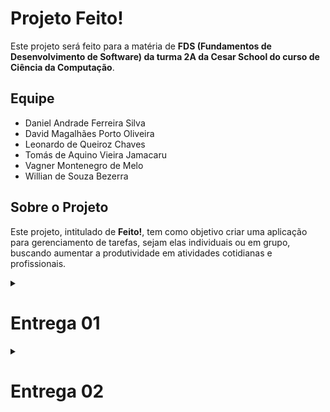 # Projeto Feito!

Este projeto será feito para a matéria de **FDS (Fundamentos de Desenvolvimento de Software) da turma 2A da Cesar School do curso de Ciência da Computação**.

## Equipe
- Daniel Andrade Ferreira Silva
- David Magalhães Porto Oliveira
- Leonardo de Queiroz Chaves
- Tomás de Aquino Vieira Jamacaru
- Vagner Montenegro de Melo
- Willian de Souza Bezerra

## Sobre o Projeto
Este projeto, intitulado de **Feito!**, tem como objetivo criar uma aplicação para gerenciamento de tarefas, sejam elas individuais ou em grupo, buscando aumentar a produtividade em atividades cotidianas e profissionais.



<details><summary><h1><b>Entrega 01</b></h1></summary>

## historias no docs
https://docs.google.com/document/d/1VuMGLYWZ6n-Ukg5oMf2sK77N9eiq_S7NzGKHBzIdv9g/edit?tab=t.0

## screencast no youtube
https://www.youtube.com/watch?v=vz-zFIEjX3Q



## Link do jira
https://trabalhofds.atlassian.net/
## quadro do Jira
![image](https://github.com/user-attachments/assets/d00addd3-9d16-40f7-9883-8b8c227da14f)
![image](https://github.com/user-attachments/assets/b2e7105b-4646-4e8f-b43e-1962397642f5)




 
## Link do Figma
https://www.figma.com/design/2qqjd2by9hBYF834AlShsX/Projeto-2?t=oZ8SWjYzrl9XIubM-0

## Sketches das historias no Figma <br>

![image](https://github.com/user-attachments/assets/fd5288e4-3fad-49e1-bb60-e28d83c89718)

![image](https://github.com/user-attachments/assets/108800ba-36df-47ad-900d-f6cdea67bf46)

![image](https://github.com/user-attachments/assets/fd683720-9019-405e-8bf1-76117c70641e)

![image](https://github.com/user-attachments/assets/55cc920c-a70d-45fa-adb3-a252567844c0)

história 4: Como usuários membros de um grupo quero acompanhar o andamento do projeto com um histórico de entregas
![image](https://github.com/user-attachments/assets/8ababb7f-42aa-4d6c-82a6-05504244f9e6)
</details>

<details><summary><h1><b>Entrega 02</b></h1></summary>

## Acesso ao site

entre no site, faca o cadastro com um email que ainda não foi utilizado, faça o login e utilize o site.
https://feito1-hze3efe6bxagcehp.brazilsouth-01.azurewebsites.net
## Link do Jira
https://trabalhofds.atlassian.net/ 

## Sprint no jira

![image](https://github.com/user-attachments/assets/9a2e4f2c-bbdb-43c8-b230-4634b05de22a)

## backlog do Jira 
![image](https://github.com/user-attachments/assets/e2bf5dc0-c13c-4b43-ae55-594b14c9829f)


## Issue/bug tracker

![image](https://github.com/user-attachments/assets/357f8318-482e-46f6-8fe0-1967838f991b)
![image](https://github.com/user-attachments/assets/c746decc-3c5f-4f62-b334-91a022fd6b73)
![image](https://github.com/user-attachments/assets/1a3ceb79-f536-4adb-9674-abf717b4651f)
![image](https://github.com/user-attachments/assets/72a84966-4415-44ca-8e7f-521b2455fc3f)
![image](https://github.com/user-attachments/assets/a7111b90-c9f5-493b-915f-85a325f4e32b)
![image](https://github.com/user-attachments/assets/5f21bff2-f278-4067-97b2-beaca8640b49)
![image](https://github.com/user-attachments/assets/0f7f9197-a894-4693-afc4-a9d6d858339d)
![image](https://github.com/user-attachments/assets/15a2a132-ed4c-410d-9c6b-673a3c1ad814)
![image](https://github.com/user-attachments/assets/be956d60-432a-4a3d-ae11-5249ea120852)
![image](https://github.com/user-attachments/assets/8f5ec332-cf24-4357-95f7-77203a18d409)
![image](https://github.com/user-attachments/assets/2a421810-76b8-4e4f-a053-26e9c86ba03d)

## Relato da programação em par

Progamação em par foi usado em praticamente todo o projeto. Estabelecemos inicialmente 3 duplas, cada dulpa iria implementar uma historia. Definimos depois que seria melhor deixar 2 duplas na criação das views e dos módulos enquanto outra ficaria responsável na criação dos templates. O processo foi muito enriquecedor para todos os envolvidos, as divisão dos grupos entre os que fariam views e models e outro que faria os templates fez com que a troca de conhecimento entre os participantes tivesse de ser mais frequente, tornando o processo mais colaborativo e eficente. A programação em par ocorreu tanto presencialmente, em alguns momento, como também de forma online, com a utlização do discord e do whattsapp. Por mais que tivesse essas delimitações entre grupos de trabalho, houve também a mescla dos integrantes em determinados momentos do projeto.
O motivo da programação em par não ser utilizada em 100% do projeto foi devido a principalmente conflito de horários entre os membros junto com uma nescessidade de maior agilidade na realização do projeto.
</details>
